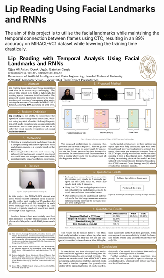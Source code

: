 # Lip Reading Using Facial Landmarks and RNNs

The aim of this project is to utilize the facial landmarks while maintaining the temporal connection between frames using CTC, resulting in an 89% accuracy on MIRACL-VC1 dataset while lowering the training time drastically.

![Screenshot of a comment on a GitHub issue showing an image, added in the Markdown, of an Octocat smiling and raising a tentacle.](https://github.com/oguzaliarslan/lipreading-with-landmarks/blob/main/example_videos/Computer_Vision_Poster-2-1.png?raw=true)
